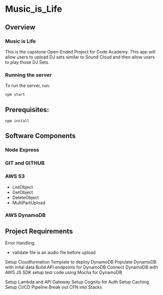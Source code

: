 # Music_is_Life

## Overview
### Music is Life
This is the capstone Open-Ended Project for Code Academy. This app will allow users to upload DJ sets similar to Sound Cloud and then allow users to play those DJ Sets.

### Running the server
To run the server, run:

```
npm start
```    

## Prerequisites:

```
npm install 
```

## Software Components
### Node Express

### GIT and GITHUB


### AWS S3
- ListObject
- GetObject
- DeleteObject
- MultiPartUpload

### AWS DynamoDB




## Project Requirements
Error Handling
-   validate file is an audio file before upload

Setup Cloudformation Template to deploy DynamoDB
Populate DynamoDB with inital data
Build API endpoints for DynamoDB
Connect DynamoDB with AWS JS SDK
setup test code using Mocha for DynamoDB


Setup Lambda and API Gateway
Setup Cognito for Auth
Setup Caching
Setup CI/CD Pipeline
Break out CFN into Stacks













